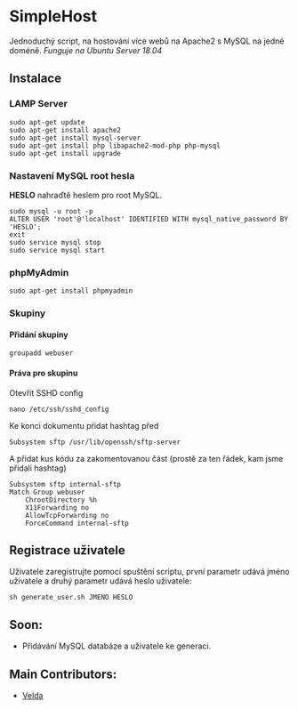 # SimpleHost
Jednoduchý script, na hostování více webů na Apache2 s MySQL na jedné doméně.
*Funguje na Ubuntu Server 18.04*
## Instalace
### LAMP Server
```
sudo apt-get update
sudo apt-get install apache2
sudo apt-get install mysql-server
sudo apt-get install php libapache2-mod-php php-mysql
sudo apt-get install upgrade
```
### Nastavení MySQL root hesla
**HESLO** nahraďtě heslem pro root MySQL.
```
sudo mysql -u root -p
ALTER USER 'root'@'localhost' IDENTIFIED WITH mysql_native_password BY 'HESLO';
exit
sudo service mysql stop
sudo service mysql start
```
### phpMyAdmin
```
sudo apt-get install phpmyadmin
```
### Skupiny
#### Přidání skupiny 
```
groupadd webuser
```
#### Práva pro skupinu
Otevřít SSHD config
```
nano /etc/ssh/sshd_config
```
Ke konci dokumentu pŕidat hashtag před
```
Subsystem sftp /usr/lib/openssh/sftp-server
```
A přidat kus kódu za zakomentovanou část (prostě za ten řádek, kam jsme přidali hashtag)
```
Subsystem sftp internal-sftp
Match Group webuser
    ChrootDirectory %h
    X11Forwarding no
    AllowTcpForwarding no
    ForceCommand internal-sftp
```
## Registrace uživatele
Uživatele zaregistrujte pomocí spuštění scriptu, první parametr udává jméno uživatele a druhý parametr udává heslo uživatele:
```
sh generate_user.sh JMENO HESLO
```
## Soon:
* Přidávání MySQL databáze a uživatele ke generaci.
## Main Contributors:
* [Velda](https://github.com/Veldik/)
